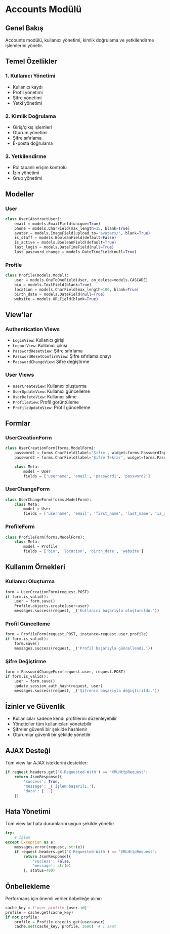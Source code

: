 # Accounts Modülü

## Genel Bakış
Accounts modülü, kullanıcı yönetimi, kimlik doğrulama ve yetkilendirme işlemlerini yönetir.

## Temel Özellikler

### 1. Kullanıcı Yönetimi
- Kullanıcı kaydı
- Profil yönetimi
- Şifre yönetimi
- Yetki yönetimi

### 2. Kimlik Doğrulama
- Giriş/çıkış işlemleri
- Oturum yönetimi
- Şifre sıfırlama
- E-posta doğrulama

### 3. Yetkilendirme
- Rol tabanlı erişim kontrolü
- İzin yönetimi
- Grup yönetimi

## Modeller

### User
```python
class User(AbstractUser):
    email = models.EmailField(unique=True)
    phone = models.CharField(max_length=15, blank=True)
    avatar = models.ImageField(upload_to='avatars/', blank=True)
    is_staff = models.BooleanField(default=False)
    is_active = models.BooleanField(default=True)
    last_login = models.DateTimeField(null=True)
    last_password_change = models.DateTimeField(null=True)
```

### Profile
```python
class Profile(models.Model):
    user = models.OneToOneField(User, on_delete=models.CASCADE)
    bio = models.TextField(blank=True)
    location = models.CharField(max_length=100, blank=True)
    birth_date = models.DateField(null=True)
    website = models.URLField(blank=True)
```

## View'lar

### Authentication Views
- `LoginView`: Kullanıcı girişi
- `LogoutView`: Kullanıcı çıkışı
- `PasswordResetView`: Şifre sıfırlama
- `PasswordResetConfirmView`: Şifre sıfırlama onayı
- `PasswordChangeView`: Şifre değiştirme

### User Views
- `UserCreateView`: Kullanıcı oluşturma
- `UserUpdateView`: Kullanıcı güncelleme
- `UserDeleteView`: Kullanıcı silme
- `ProfileView`: Profil görüntüleme
- `ProfileUpdateView`: Profil güncelleme

## Formlar

### UserCreationForm
```python
class UserCreationForm(forms.ModelForm):
    password1 = forms.CharField(label='Şifre', widget=forms.PasswordInput)
    password2 = forms.CharField(label='Şifre Tekrar', widget=forms.PasswordInput)

    class Meta:
        model = User
        fields = ['username', 'email', 'password1', 'password2']
```

### UserChangeForm
```python
class UserChangeForm(forms.ModelForm):
    class Meta:
        model = User
        fields = ['username', 'email', 'first_name', 'last_name', 'is_active', 'is_staff']
```

### ProfileForm
```python
class ProfileForm(forms.ModelForm):
    class Meta:
        model = Profile
        fields = ['bio', 'location', 'birth_date', 'website']
```

## Kullanım Örnekleri

### Kullanıcı Oluşturma
```python
form = UserCreationForm(request.POST)
if form.is_valid():
    user = form.save()
    Profile.objects.create(user=user)
    messages.success(request, _('Kullanıcı başarıyla oluşturuldu.'))
```

### Profil Güncelleme
```python
form = ProfileForm(request.POST, instance=request.user.profile)
if form.is_valid():
    form.save()
    messages.success(request, _('Profil başarıyla güncellendi.'))
```

### Şifre Değiştirme
```python
form = PasswordChangeForm(request.user, request.POST)
if form.is_valid():
    user = form.save()
    update_session_auth_hash(request, user)
    messages.success(request, _('Şifreniz başarıyla değiştirildi.'))
```

## İzinler ve Güvenlik

- Kullanıcılar sadece kendi profillerini düzenleyebilir
- Yöneticiler tüm kullanıcıları yönetebilir
- Şifreler güvenli bir şekilde hashlenir
- Oturumlar güvenli bir şekilde yönetilir

## AJAX Desteği

Tüm view'lar AJAX isteklerini destekler:
```python
if request.headers.get('X-Requested-With') == 'XMLHttpRequest':
    return JsonResponse({
        'success': True,
        'message': _('İşlem başarılı.'),
        'data': {...}
    })
```

## Hata Yönetimi

Tüm view'lar hata durumlarını uygun şekilde yönetir:
```python
try:
    # İşlem
except Exception as e:
    messages.error(request, str(e))
    if request.headers.get('X-Requested-With') == 'XMLHttpRequest':
        return JsonResponse({
            'success': False,
            'message': str(e)
        }, status=400)
```

## Önbellekleme

Performans için önemli veriler önbelleğe alınır:
```python
cache_key = f'user_profile_{user.id}'
profile = cache.get(cache_key)
if not profile:
    profile = Profile.objects.get(user=user)
    cache.set(cache_key, profile, 3600)  # 1 saat
``` 
